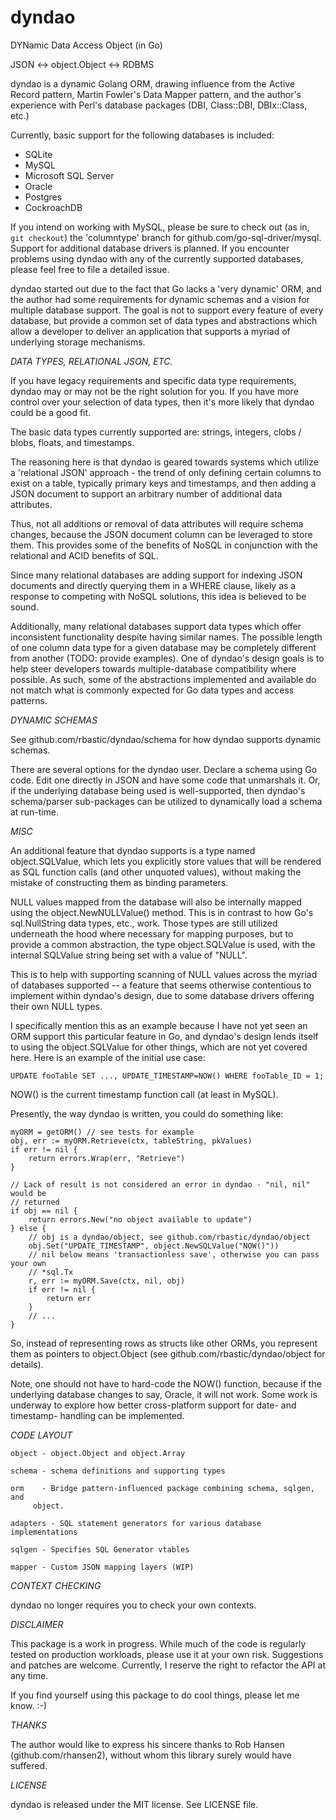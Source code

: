 # dyndao
DYNamic Data Access Object (in Go)

JSON <-> object.Object <-> RDBMS

dyndao is a dynamic Golang ORM, drawing influence from the Active Record
pattern, Martin Fowler's Data Mapper pattern, and the author's experience with Perl's
database packages (DBI, Class::DBI, DBIx::Class, etc.)

Currently, basic support for the following databases is included:
* SQLite
* MySQL
* Microsoft SQL Server
* Oracle
* Postgres
* CockroachDB

If you intend on working with MySQL, please be sure to check out
(as in, `git checkout`) the 'columntype' branch for
github.com/go-sql-driver/mysql.  Support for additional database drivers is
planned. If you encounter problems using dyndao with any of the currently
supported databases, please feel free to file a detailed issue.

dyndao started out due to the fact that Go lacks a 'very dynamic' ORM, and the
author had some requirements for dynamic schemas and a vision for multiple
database support. The goal is not to support every feature of every database,
but provide a common set of data types and abstractions which allow a developer
to deliver an application that supports a myriad of underlying storage
mechanisms.

*DATA TYPES, RELATIONAL JSON, ETC.*

If you have legacy requirements and specific data type requirements, dyndao may
or may not be the right solution for you. If you have more control over your
selection of data types, then it's more likely that dyndao could be a good fit.

The basic data types currently supported are: strings, integers, clobs / blobs,
floats, and timestamps.

The reasoning here is that dyndao is geared towards systems which utilize a
'relational JSON' approach - the trend of only defining certain columns to
exist on a table, typically primary keys and timestamps, and then adding a JSON
document to support an arbitrary number of additional data attributes.

Thus, not all additions or removal of data attributes will require schema
changes, because the JSON document column can be leveraged to store them. This
provides some of the benefits of NoSQL in conjunction with the relational and
ACID benefits of SQL. 

Since many relational databases are adding support for indexing JSON documents
and directly querying them in a WHERE clause, likely as a response to competing
with NoSQL solutions, this idea is believed to be sound.

Additionally, many relational databases support data types which offer
inconsistent functionality despite having similar names. The possible length of
one column data type for a given database may be completely different from
another (TODO: provide examples). One of dyndao's design goals is to help steer
developers towards multiple-database compatibility where possible. As such,
some of the abstractions implemented and available do not match what is commonly
expected for Go data types and access patterns.

*DYNAMIC SCHEMAS*

See github.com/rbastic/dyndao/schema for how dyndao supports dynamic schemas.

There are several options for the dyndao user. Declare a schema using Go code.
Edit one directly in JSON and have some code that unmarshals it. Or, if the
underlying database being used is well-supported, then dyndao's schema/parser
sub-packages can be utilized to dynamically load a schema at run-time.

*MISC*

An additional feature that dyndao supports is a type named object.SQLValue,
which lets you explicitly store values that will be rendered as
SQL function calls (and other unquoted values), without making the
mistake of constructing them as binding parameters.

NULL values mapped from the database will also be internally mapped using the
object.NewNULLValue() method. This is in contrast to how Go's sql.NullString
data types, etc., work. Those types are still utilized underneath the hood
where necessary for mapping purposes, but to provide a common abstraction, the
type object.SQLValue is used, with the internal SQLValue string being set with
a value of "NULL". 

This is to help with supporting scanning of NULL values across the myriad of
databases supported -- a feature that seems otherwise contentious to implement
within dyndao's design, due to some database drivers offering their own NULL
types.

I specifically mention this as an example because I have not yet seen
an ORM support this particular feature in Go, and dyndao's design
lends itself to using the object.SQLValue for other things, which are not yet
covered here.  Here is an example of the initial use case:

```code
UPDATE fooTable SET ..., UPDATE_TIMESTAMP=NOW() WHERE fooTable_ID = 1;
```

NOW() is the current timestamp function call (at least in MySQL).

Presently, the way dyndao is written, you could do something like:

```code
myORM = getORM() // see tests for example
obj, err := myORM.Retrieve(ctx, tableString, pkValues)
if err != nil {
	return errors.Wrap(err, "Retrieve")
}

// Lack of result is not considered an error in dyndao - "nil, nil" would be
// returned
if obj == nil {
	return errors.New("no object available to update")
} else {
	// obj is a dyndao/object, see github.com/rbastic/dyndao/object
	obj.Set("UPDATE_TIMESTAMP", object.NewSQLValue("NOW()"))
	// nil below means 'transactionless save', otherwise you can pass your own
	// *sql.Tx
	r, err := myORM.Save(ctx, nil, obj)
	if err != nil {
		return err
	}
	// ...
}
```

So, instead of representing rows as structs like other ORMs, you represent them
as pointers to object.Object (see github.com/rbastic/dyndao/object for
details).

Note, one should not have to hard-code the NOW() function, because if the
underlying database changes to say, Oracle, it will not work. Some work is
underway to explore how better cross-platform support for date- and timestamp-
handling can be implemented.

*CODE LAYOUT*

```code
object - object.Object and object.Array

schema - schema definitions and supporting types

orm    - Bridge pattern-influenced package combining schema, sqlgen, and
	 object.

adapters - SQL statement generators for various database implementations

sqlgen - Specifies SQL Generator vtables

mapper - Custom JSON mapping layers (WIP)
```

*CONTEXT CHECKING*

dyndao no longer requires you to check your own contexts.

*DISCLAIMER* 

This package is a work in progress. While much of the code is regularly tested
on production workloads, please use it at your own risk. Suggestions and
patches are welcome. Currently, I reserve the right to refactor the API at any
time.

If you find yourself using this package to do cool things, please let me know.
:-)

*THANKS*

The author would like to express his sincere thanks to Rob Hansen
(github.com/rhansen2), without whom this library surely would have suffered.

*LICENSE*

dyndao is released under the MIT license. See LICENSE file.

